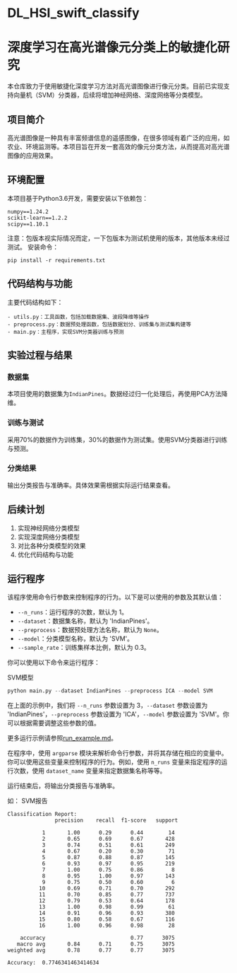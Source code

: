 # DL_HSI_swift_classify

# 深度学习在高光谱像元分类上的敏捷化研究

本仓库致力于使用敏捷化深度学习方法对高光谱图像进行像元分类。目前已实现支持向量机（SVM）分类器，后续将增加神经网络、深度网络等分类模型。

## 项目简介

高光谱图像是一种具有丰富频谱信息的遥感图像，在很多领域有着广泛的应用，如农业、环境监测等。本项目旨在开发一套高效的像元分类方法，从而提高对高光谱图像的应用效果。
## 环境配置

本项目基于Python3.6开发，需要安装以下依赖包：

```text
numpy==1.24.2
scikit-learn==1.2.2
scipy==1.10.1
```

注意：包版本视实际情况而定，一下包版本为测试机使用的版本，其他版本未经过测试。
安装命令：
```commandline
pip install -r requirements.txt
```

## 代码结构与功能

主要代码结构如下：

```text
- utils.py：工具函数，包括加载数据集、波段降维等操作
- preprocess.py：数据预处理函数，包括数据划分、训练集与测试集构建等
- main.py：主程序，实现SVM分类器训练与预测

```

## 实验过程与结果

### 数据集

本项目使用的数据集为`IndianPines`。数据经过归一化处理后，再使用PCA方法降维。

### 训练与测试

采用70%的数据作为训练集，30%的数据作为测试集。使用SVM分类器进行训练与预测。

### 分类结果

输出分类报告与准确率。具体效果需根据实际运行结果查看。

## 后续计划

1. 实现神经网络分类模型
2. 实现深度网络分类模型
3. 对比各种分类模型的效果
4. 优化代码结构与功能

## 运行程序

该程序使用命令行参数来控制程序的行为。以下是可以使用的参数及其默认值：

- `--n_runs`：运行程序的次数，默认为 1。
- `--dataset`：数据集名称，默认为 'IndianPines'。
- `--preprocess`：数据预处理方法名称，默认为 `None`。
- `--model`：分类模型名称，默认为 'SVM'。
- `--sample_rate`：训练集样本比例，默认为 0.3。

你可以使用以下命令来运行程序：

SVM模型

```python
python main.py --dataset IndianPines --preprocess ICA --model SVM
```

在上面的示例中，我们将 `--n_runs` 参数设置为 3，`--dataset` 参数设置为 'IndianPines'，`--preprocess` 参数设置为 'ICA'，`--model` 参数设置为 'SVM'。你可以根据需要调整这些参数的值。

更多运行示例请参照[run_example.md](./run_examples.md)。


在程序中，使用 `argparse` 模块来解析命令行参数，并将其存储在相应的变量中。你可以使用这些变量来控制程序的行为。例如，使用 `n_runs` 变量来指定程序的运行次数，使用 `dataset_name` 变量来指定数据集名称等等。

运行结束后，将输出分类报告与准确率。

如：
SVM报告
```text
Classification Report:
               precision    recall  f1-score   support

           1       1.00      0.29      0.44        14
           2       0.65      0.69      0.67       428
           3       0.74      0.51      0.61       249
           4       0.67      0.20      0.30        71
           5       0.87      0.88      0.87       145
           6       0.93      0.97      0.95       219
           7       1.00      0.75      0.86         8
           8       0.95      1.00      0.97       143
           9       0.75      0.50      0.60         6
          10       0.69      0.71      0.70       292
          11       0.70      0.85      0.77       737
          12       0.79      0.53      0.64       178
          13       1.00      0.98      0.99        61
          14       0.91      0.96      0.93       380
          15       0.80      0.58      0.67       116
          16       1.00      0.96      0.98        28

    accuracy                           0.77      3075
   macro avg       0.84      0.71      0.75      3075
weighted avg       0.78      0.77      0.77      3075

Accuracy:  0.7746341463414634

```
